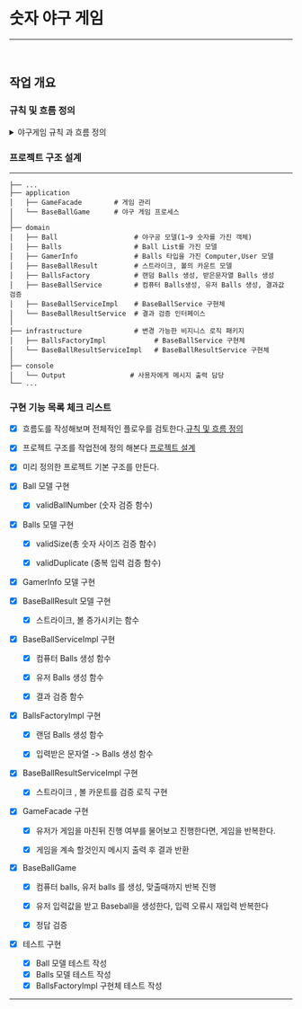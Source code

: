 # 숫자 야구 게임

---
<br>

## 작업 개요

### 규칙 및 흐름 정의

<details>
<summary> 야구게임 규칙 과 흐름 정의 </summary>


--- 

1. 컴퓨터는 랜덤 3개의 숫자를 생성한다.
    - 규칙
        - 1이상 9이하의 숫자여야한다.
        - 서로 다른 숫자여야한다.
        - 3개의 숫자여야한다
    - 함수
        - 숫자배열생성 **랜덤숫자**  함수 구현


2. 유저에게 3개의 숫자를 입력 받는다.
    - 규칙
        - 1이상 9이하의 숫자여야한다.
        - 서로 다른 숫자여야한다.
        - 3개의 숫자여야한다
        - 사용자가 잘못된 값을 입력할 경우 [ERROR]로 시작하는 에러 메시지를 출력하고 게임을 계속 진행한다.
    - 함수
        - 숫자배열생성 **입력받은문자열**을 변환 함수 구현


3. 컴퓨터와 유저의 3개의 숫자를 비교한다.
    - 배열의 같은 자리에 있으면 **스트라이크**
    - else 다른 자리에 포함이면 **볼**
    - 스트라이크 또는 볼이면 해당 결과 출력(ex: 1스트라이크, 1 볼)
    - 같은게 없으면 **낫싱**
    - 3스트라이크 이면 유저승리
    - 아니면 다시 유저에게 다시 입력을 받는다.
    - **승리 할때 까지 2번으로 돌아가 반복**


4. 게임 승리 후 계속 진행 여부 체크
    - "1" 입력하면 다시 진행
    - "2" 입력하면 게임 종료

</details>

### 프로젝트 구조 설계

--- 

    ├── ...
    ├── application
    │   ├── GameFacade        # 게임 관리 
    │   └── BaseBallGame      # 야구 게임 프로세스
    │
    ├── domain
    │   ├── Ball                   # 야구공 모델(1~9 숫자를 가진 객체)
    │   ├── Balls                  # Ball List를 가진 모델
    │   ├── GamerInfo              # Balls 타입을 가진 Computer,User 모델
    │   ├── BaseBallResult         # 스트라이크, 볼의 카운트 모델
    │   ├── BallsFactory           # 랜덤 Balls 생성, 받은문자열 Balls 생성
    │   ├── BaseBallService        # 컴퓨터 Balls생성, 유저 Balls 생성, 결과값 검증 
    │   ├── BaseBallServiceImpl    # BaseBallService 구현체
    │   └── BaseBallResultService  # 결과 검증 인터페이스
    │
    ├── infrastructure             # 변경 가능한 비지니스 로직 패키지
    │   ├── BallsFactoryImpl            # BaseBallService 구현체
    │   └── BaseBallResultServiceImpl   # BaseBallResultService 구현체
    │
    ├── console  
    │   └── Output                # 사용자에게 메시지 출력 담당
    └── ...

### 구현 기능 목록 체크 리스트

- [X] 흐름도를 작성해보며 전체적인 플로우를 검토한다.[규칙 및 흐름 정의](#규칙-및-흐름-정의)
- [X] 프로젝트 구조를 작업전에 정의 해본다 [프로젝트 설계](#프로젝트-구조-설계)
- [X] 미리 정의한 프로젝트 기본 구조를 만든다.
- [X] Ball 모델 구현
    - [X] validBallNumber (숫자 검증 함수)


- [X] Balls 모델 구현
    - [X] validSize(총 숫자 사이즈 검증 함수)
    - [X] validDuplicate (중복 입력 검증 함수)


- [X] GamerInfo 모델 구현


- [X] BaseBallResult 모델 구현
    - [X] 스트라이크, 볼 증가시키는 함수


- [X] BaseBallServiceImpl 구현
    - [X] 컴퓨터 Balls 생성 함수
    - [X] 유저 Balls 생성 함수
    - [X] 결과 검증 함수


- [X] BallsFactoryImpl 구현
    - [X] 랜덤 Balls 생성 함수
    - [X] 입력받은 문자열 -> Balls 생성 함수


- [X] BaseBallResultServiceImpl 구현
    - [X] 스트라이크 , 볼 카운트를 검증 로직 구현


- [X] GameFacade 구현
    - [X] 유저가 게임을 마친뒤 진행 여부를 물어보고 진행한다면, 게임을 반복한다.
    - [X] 게임을 계속 할것인지 메시지 출력 후 결과 반환


- [X] BaseBallGame
    - [X] 컴퓨터 balls, 유저 balls 를 생성, 맞출때까지 반복 진행
    - [X] 유저 입력값을 받고 Baseball을 생성한다, 입력 오류시 재입력 반복한다
    - [X] 정답 검증


- [X] 테스트 구현
    - [X] Ball 모델 테스트 작성
    - [X] Balls 모델 테스트 작성
    - [X] BallsFactoryImpl 구현체 테스트 작성

---
